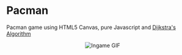 # Pacman
Pacman game using HTML5 Canvas, pure Javascript and [Dijkstra's Algorithm](https://en.wikipedia.org/wiki/Dijkstra%27s_algorithm)

<p align="center">
<img alt="Ingame GIF" src="https://thumbs.gfycat.com/FantasticFondBarnowl-size_restricted.gif"/>
</p>
